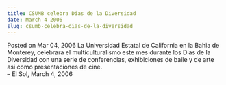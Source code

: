 ```yaml
---
title: CSUMB celebra Dias de la Diversidad
date: March 4 2006
slug: csumb-celebra-dias-de-la-diversidad
---
```


 



<span class="date">Posted on Mar 04, 2006    </span>
La Universidad Estatal de California en la Bahia de Monterey,
celebrara el multiculturalismo este mes durante los Dias de la
Diversidad con una serie de conferencias, exhibiciones de baile y
de arte asi como presentaciones de cine.<br>
&#x2013; El Sol, March 4, 2006<br/></br>




 
